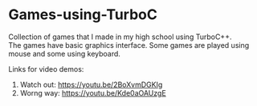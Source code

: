 # Games-using-TurboC
Collection of games that I made in my high school using TurboC++. <br>
The games have basic graphics interface. Some games are played using mouse and some using keyboard. <br>

Links for video demos: <br>
1. Watch out: https://youtu.be/2BoXvmDGKIg
2. Worng way: https://youtu.be/Kde0aOAUzgE

